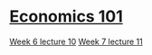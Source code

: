 # [Economics 101](https://github.com/Khair9/Year-2-CompSci-Notes/blob/main/README.md)
[Week 6 lecture 10](https://github.com/Khair9/Year-2-CompSci-Notes/blob/main/Econ/lecture%2010.md)
[Week 7 lecture 11](https://github.com/Khair9/Year-2-CompSci-Notes/blob/main/Econ/lecture%2011.md)
